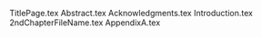 TitlePage.tex
Abstract.tex
Acknowledgments.tex
Introduction.tex
2ndChapterFileName.tex
AppendixA.tex